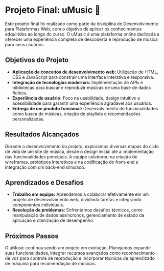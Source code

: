 # Projeto Final: uMusic 🎵
Este projeto final foi realizado como parte da disciplina de Desenvolvimento para Plataformas Web, com o objetivo de aplicar os conhecimentos adquiridos ao longo do curso. O uMusic é uma plataforma online dedicada a oferecer uma experiência completa de descoberta e reprodução de música para seus usuários.

## Objetivos do Projeto
- **Aplicação de conceitos de desenvolvimento web:** Utilização de HTML, CSS e JavaScript para construir uma interface interativa e responsiva.
- **Integração de tecnologias modernas:** Implementação de APIs e bibliotecas para buscar e reproduzir músicas de uma base de dados fictícia.
- **Experiência do usuário:** Foco na usabilidade, design intuitivo e acessibilidade para garantir uma experiência agradável aos usuários.
- **Entrega de um produto funcional:** Desenvolvimento de funcionalidades como busca de músicas, criação de playlists e recomendações personalizadas.

## Resultados Alcançados
Durante o desenvolvimento do projeto, exploramos diversas etapas do ciclo de vida de um site de música, desde o design inicial até a implementação das funcionalidades principais. A equipe colaborou na criação de wireframes, protótipos interativos e na codificação do front-end e integração com um back-end simulado.

## Aprendizados e Desafios
- **Trabalho em equipe:** Aprendemos a colaborar efetivamente em um projeto de desenvolvimento web, dividindo tarefas e integrando componentes individuais.
- **Resolução de problemas:** Enfrentamos desafios técnicos, como manipulação de dados assíncronos, gerenciamento de estado da aplicação e otimização de desempenho.

## Próximos Passos
O uMusic continua sendo um projeto em evolução. Planejamos expandir suas funcionalidades, integrar recursos avançados como reconhecimento de voz para controle de reprodução e incorporar técnicas de aprendizado de máquina para recomendação de músicas.
